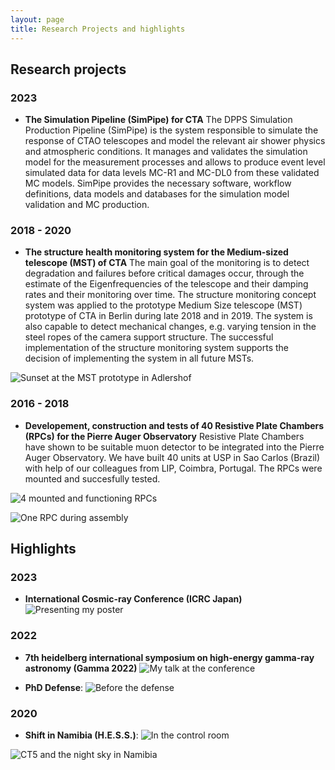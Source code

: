 ```yaml
---
layout: page
title: Research Projects and highlights
---
```

## Research projects

### 2023 
- **The Simulation Pipeline (SimPipe) for CTA**
The DPPS Simulation Production Pipeline (SimPipe) is the system responsible to simulate the response of CTAO telescopes and model the relevant air shower physics and atmospheric conditions. It manages and validates the simulation model for the measurement processes and allows to produce event level simulated data for data levels MC-R1 and MC-DL0 from these validated MC models. SimPipe provides the necessary software, workflow definitions, data models and databases for the simulation model validation and MC production.

### 2018 - 2020
- **The structure health monitoring system for the Medium-sized telescope (MST) of CTA**
The main goal of the monitoring is to detect degradation and failures before critical damages occur, through the estimate of the Eigenfrequencies of the telescope and their damping rates and their monitoring over time. The structure monitoring concept system was applied to the prototype Medium Size telescope (MST) prototype of CTA in Berlin during late 2018 and in 2019. The system is also capable to detect mechanical changes, e.g. varying tension in the steel ropes of the camera support structure. The successful implementation of the structure monitoring system supports the decision of implementing the system in all future MSTs.

![Sunset at the MST prototype in Adlershof](mst.jpg)

### 2016 - 2018
- **Developement, construction and tests of 40 Resistive Plate Chambers (RPCs) for the Pierre Auger Observatory**
Resistive Plate Chambers have shown to be suitable muon detector to be integrated into the Pierre Auger Observatory. We have built 40 units at USP in Sao Carlos (Brazil) with help of our colleagues from LIP, Coimbra, Portugal. The RPCs were mounted and succesfully tested.

![4 mounted and functioning RPCs ](RPC.jpg)

![One RPC during assembly](RPC2.jpg)

## Highlights

### 2023
- **International Cosmic-ray Conference (ICRC Japan)**
![Presenting my poster](icrc.jpg)

### 2022

- **7th heidelberg international symposium on high-energy gamma-ray astronomy (Gamma 2022)**
![My talk at the conference](gamma.jpg)

- **PhD Defense**: 
![Before the defense](defense.jpg)

### 2020

- **Shift in Namibia (H.E.S.S.)**: 
![In the control room](shift.jpg)

![CT5 and the night sky in Namibia](CT5.jpg)
